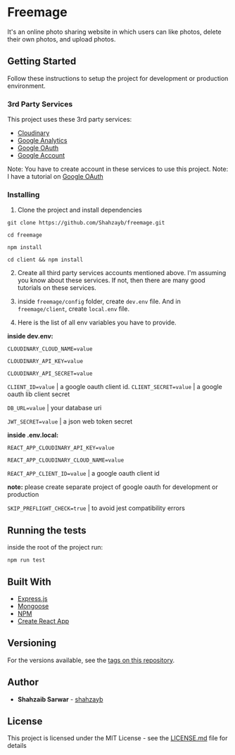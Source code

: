 
# Freemage

It's an online photo sharing website in which users can like photos, delete their own photos, and upload photos.

## Getting Started

Follow these instructions to setup the project for development or production environment.

### 3rd Party Services
This project uses these 3rd party services:
- [Cloudinary](https://cloudinary.com/)
- [Google Analytics](https://analytics.google.com/analytics/web/)
- [Google OAuth](https://console.developers.google.com/)
- [Google Account](https://account.google.com/)

Note: You have to create account in these services to use this project.
Note: I have a tutorial on [Google OAuth](https://github.com/Shahzayb/mern-google-login) 

### Installing

1. Clone the project and install dependencies

```
git clone https://github.com/Shahzayb/freemage.git
```
```
cd freemage
```
```
npm install
```
```
cd client && npm install
```

2. Create all third party services accounts mentioned above. I'm assuming you know about these services. If not, then there are many good tutorials on these services.

3. inside `freemage/config` folder, create `dev.env` file. And in `freemage/client`, create `local.env` file.

4. Here is the list of all env variables you have to provide.

**inside dev.env:** 

`CLOUDINARY_CLOUD_NAME=value` 

`CLOUDINARY_API_KEY=value` 

`CLOUDINARY_API_SECRET=value` 


`CLIENT_ID=value` | a google oauth client id.
`CLIENT_SECRET=value` | a google oauth lib client secret

`DB_URL=value` | your database uri

`JWT_SECRET=value` | a json web token secret


**inside .env.local:**
 
`REACT_APP_CLOUDINARY_API_KEY=value` 

`REACT_APP_CLOUDINARY_CLOUD_NAME=value` 


`REACT_APP_CLIENT_ID=value` | a google oauth client id

**note:** please create separate project of google oauth for development or production

`SKIP_PREFLIGHT_CHECK=true` | to avoid jest compatibility errors

## Running the tests

inside the root of the project run:
```
npm run test
```




## Built With
* [Express.js](http://expressjs.com/)
* [Mongoose](https://mongoosejs.com/)
* [NPM](https://www.npmjs.com/)
* [Create React App](https://create-react-app.dev/)

## Versioning

For the versions available, see the [tags on this repository](https://github.com/shahzayb/freemage/tags). 

## Author

* **Shahzaib Sarwar**  - [shahzayb](https://github.com/shahzayb)


## License

This project is licensed under the MIT License - see the [LICENSE.md](https://github.com/Shahzayb/freemage/blob/master/LICENSE) file for details
